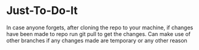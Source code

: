 # Just-To-Do-It
In case anyone forgets, after cloning the repo to your machine, if changes have been made to repo run git pull to get the changes. Can make use of other branches if any changes made are temporary or any other reason
